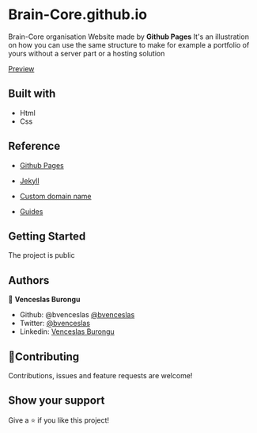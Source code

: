 # Brain-Core.github.io
Brain-Core organisation Website made by **Github Pages**
It's an illustration on how you can use the same structure to make for example a portfolio of yours without a server part or a hosting solution

[Preview](https://brain-core.github.io/)

## Built with

- Html
- Css

## Reference

- [Github Pages](https://pages.github.com/)

- [Jekyll](https://docs.github.com/en/free-pro-team@latest/github/working-with-github-pages/setting-up-a-github-pages-site-with-jekyll)

- [Custom domain name](https://docs.github.com/en/free-pro-team@latest/github/working-with-github-pages/configuring-a-custom-domain-for-your-github-pages-site)

- [Guides](https://docs.github.com/en/free-pro-team@latest/github/working-with-github-pages)

## Getting Started

The project is public

## Authors

👤 **Venceslas Burongu**

- Github: @bvenceslas [@bvenceslas](https://github.com/bvenceslas)
- Twitter: [@bvenceslas](https://twitter.com/bvenceslas)
- Linkedin: [Venceslas Burongu](https://www.linkedin.com/in/venceslas-burongu-8271b519a/)

## 🤝Contributing

Contributions, issues and feature requests are welcome!

## Show your support

Give a ⭐️ if you like this project!

